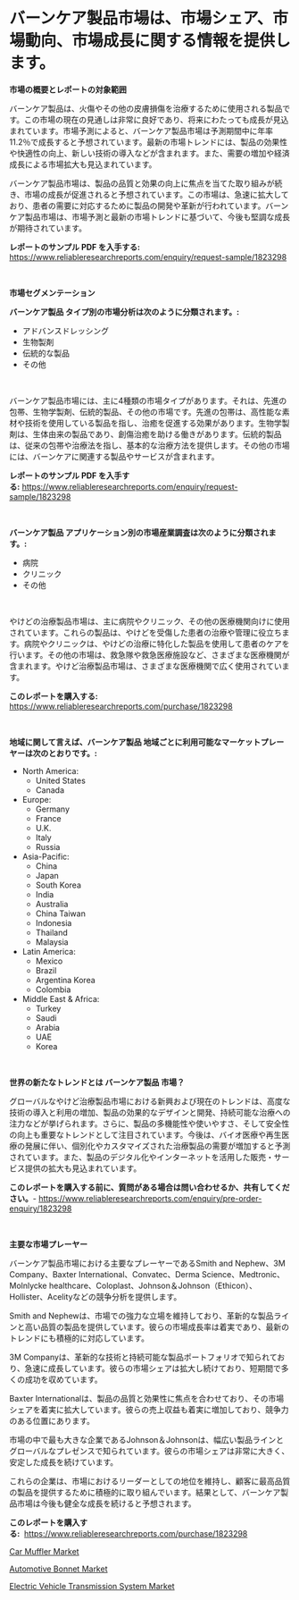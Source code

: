 <p><h1>バーンケア製品市場は、市場シェア、市場動向、市場成長に関する情報を提供します。</h1></p><p><strong>市場の概要とレポートの対象範囲</strong></p>
<p><p>バーンケア製品は、火傷やその他の皮膚損傷を治療するために使用される製品です。この市場の現在の見通しは非常に良好であり、将来にわたっても成長が見込まれています。市場予測によると、バーンケア製品市場は予測期間中に年率11.2％で成長すると予想されています。最新の市場トレンドには、製品の効果性や快適性の向上、新しい技術の導入などが含まれます。また、需要の増加や経済成長による市場拡大も見込まれています。</p><p>バーンケア製品市場は、製品の品質と効果の向上に焦点を当てた取り組みが続き、市場の成長が促進されると予想されています。この市場は、急速に拡大しており、患者の需要に対応するために製品の開発や革新が行われています。バーンケア製品市場は、市場予測と最新の市場トレンドに基づいて、今後も堅調な成長が期待されています。</p></p>
<p><strong>レポートのサンプル PDF を入手する:</strong> <a href="https://www.reliableresearchreports.com/enquiry/request-sample/1823298">https://www.reliableresearchreports.com/enquiry/request-sample/1823298</a></p>
<p>&nbsp;</p>
<p><strong>市場セグメンテーション</strong></p>
<p><strong>バーンケア製品 タイプ別の市場分析は次のように分類されます。:</strong></p>
<p><ul><li>アドバンスドレッシング</li><li>生物製剤</li><li>伝統的な製品</li><li>その他</li></ul></p>
<p>&nbsp;</p>
<p><p>バーンケア製品市場には、主に4種類の市場タイプがあります。それは、先進の包帯、生物学製剤、伝統的製品、その他の市場です。先進の包帯は、高性能な素材や技術を使用している製品を指し、治癒を促進する効果があります。生物学製剤は、生体由来の製品であり、創傷治癒を助ける働きがあります。伝統的製品は、従来の包帯や治療法を指し、基本的な治療方法を提供します。その他の市場には、バーンケアに関連する製品やサービスが含まれます。</p></p>
<p><strong>レポートのサンプル PDF を入手する:</strong>&nbsp;<a href="https://www.reliableresearchreports.com/enquiry/request-sample/1823298">https://www.reliableresearchreports.com/enquiry/request-sample/1823298</a></p>
<p>&nbsp;</p>
<p><strong> バーンケア製品 アプリケーション別の市場産業調査は次のように分類されます。:</strong></p>
<p><ul><li>病院</li><li>クリニック</li><li>その他</li></ul></p>
<p>&nbsp;</p>
<p><p>やけどの治療製品市場は、主に病院やクリニック、その他の医療機関向けに使用されています。これらの製品は、やけどを受傷した患者の治療や管理に役立ちます。病院やクリニックは、やけどの治療に特化した製品を使用して患者のケアを行います。その他の市場は、救急隊や救急医療施設など、さまざまな医療機関が含まれます。やけど治療製品市場は、さまざまな医療機関で広く使用されています。</p></p>
<p><strong>このレポートを購入する:</strong>&nbsp; <a href="https://www.reliableresearchreports.com/purchase/1823298">https://www.reliableresearchreports.com/purchase/1823298</a></p>
<p>&nbsp;</p>
<p><strong>地域に関して言えば、バーンケア製品 地域ごとに利用可能なマーケットプレーヤーは次のとおりです。:</strong></p>
<p><ul>
    <li>
        North America:
        <ul>
            <li>United States</li>
            <li>Canada</li>
        </ul>
    </li>
    <li>
        Europe:
        <ul>
            <li>Germany</li>
            <li>France</li>
            <li>U.K.</li>
            <li>Italy</li>
            <li>Russia</li>
        </ul>
    </li>
    <li>
        Asia-Pacific:
        <ul>
            <li>China</li>
            <li>Japan</li>
            <li>South Korea</li>
            <li>India</li>
            <li>Australia</li>
            <li>China Taiwan</li>
            <li>Indonesia</li>
            <li>Thailand</li>
            <li>Malaysia</li>
        </ul>
    </li>
    <li>
        Latin America:
        <ul>
            <li>Mexico</li>
            <li>Brazil</li>
            <li>Argentina Korea</li>
            <li>Colombia</li>
        </ul>
    </li>
    <li>
        Middle East & Africa:
        <ul>
            <li>Turkey</li>
            <li>Saudi</li>
            <li>Arabia</li>
            <li>UAE</li>
            <li>Korea</li>
        </ul>
    </li>
    </ul></p>
<p>&nbsp;</p>
<p><strong>世界の新たなトレンドとは バーンケア製品 市場？</strong></p>
<p><p>グローバルなやけど治療製品市場における新興および現在のトレンドは、高度な技術の導入と利用の増加、製品の効果的なデザインと開発、持続可能な治療への注力などが挙げられます。さらに、製品の多機能性や使いやすさ、そして安全性の向上も重要なトレンドとして注目されています。今後は、バイオ医療や再生医療の発展に伴い、個別化やカスタマイズされた治療製品の需要が増加すると予測されています。また、製品のデジタル化やインターネットを活用した販売・サービス提供の拡大も見込まれています。</p></p>
<p><strong>このレポートを購入する前に、質問がある場合は問い合わせるか、共有してください。</strong>- <a href="https://www.reliableresearchreports.com/enquiry/pre-order-enquiry/1823298">https://www.reliableresearchreports.com/enquiry/pre-order-enquiry/1823298</a></p>
<p>&nbsp;</p>
<p><strong>主要な市場プレーヤー</strong></p>
<p><p>バーンケア製品市場における主要なプレーヤーであるSmith and Nephew、3M Company、Baxter International、Convatec、Derma Science、Medtronic、Molnlycke healthcare、Coloplast、Johnson＆Johnson（Ethicon）、Hollister、Acelityなどの競争分析を提供します。</p><p>Smith and Nephewは、市場での強力な立場を維持しており、革新的な製品ラインと高い品質の製品を提供しています。彼らの市場成長率は着実であり、最新のトレンドにも積極的に対応しています。</p><p>3M Companyは、革新的な技術と持続可能な製品ポートフォリオで知られており、急速に成長しています。彼らの市場シェアは拡大し続けており、短期間で多くの成功を収めています。</p><p>Baxter Internationalは、製品の品質と効果性に焦点を合わせており、その市場シェアを着実に拡大しています。彼らの売上収益も着実に増加しており、競争力のある位置にあります。</p><p>市場の中で最も大きな企業であるJohnson＆Johnsonは、幅広い製品ラインとグローバルなプレゼンスで知られています。彼らの市場シェアは非常に大きく、安定した成長を続けています。</p><p>これらの企業は、市場におけるリーダーとしての地位を維持し、顧客に最高品質の製品を提供するために積極的に取り組んでいます。結果として、バーンケア製品市場は今後も健全な成長を続けると予想されます。</p></p>
<p><strong>このレポートを購入する:</strong>&nbsp;&nbsp;<a href="https://www.reliableresearchreports.com/purchase/1823298">https://www.reliableresearchreports.com/purchase/1823298</a></p>
<p><p><a href="https://circular-yam-9b9.notion.site/Car-Muffler-Market-Size-Focuses-on-Market-Dynamics-In-Depth-Analysis-and-Future-Projections-of-its--6ff8ebaf92b64d6d9096a690035529df">Car Muffler Market</a></p><p><a href="https://cedar-agate-3da.notion.site/Automotive-Bonnet-Market-Insights-Market-Players-and-Forecast-Till-2031-fcde5352582d4ac9ab27230789bf85b0">Automotive Bonnet Market</a></p><p><a href="https://copper-carbon-84f.notion.site/Electric-Vehicle-Transmission-System-Market-Research-Report-Provides-Critical-Insights-that-can-help-743178465a594420b371e6712924d577">Electric Vehicle Transmission System Market</a></p></p>